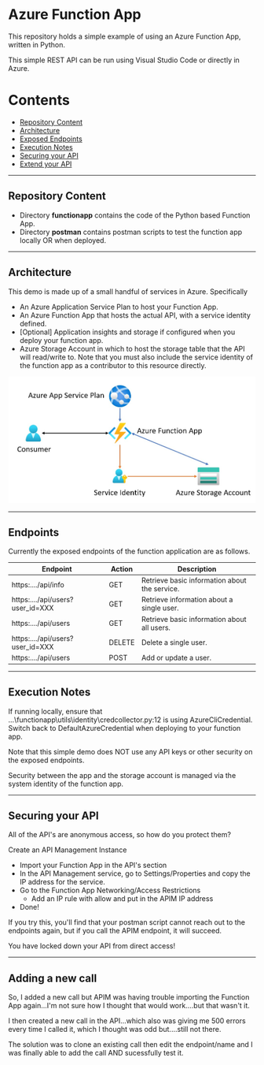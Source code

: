 # Azure Function App

This repository holds a simple example of using an Azure Function App, written in Python. 

This simple REST API can be run using Visual Studio Code or directly in Azure. 

# Contents

- [Repository Content](#repository-content)
- [Architecture](#architecture)
- [Exposed Endpoints](#endpoints)
- [Execution Notes](#execution-notes)
- [Securing your API](#securing-your-api)
- [Extend your API](#adding-a-new-call)

<hr>


## Repository Content

- Directory __functionapp__ contains the code of the Python based Function App.
- Directory __postman__ contains postman scripts to test the function app locally OR when deployed. 

<hr> 

## Architecture

This demo is made up of a small handful of services in Azure. Specifically

- An Azure Application Service Plan to host your Function App.
- An Azure Function App that hosts the actual API, with a service identity defined.
- [Optional] Application insights and storage if configured when you deploy your function app. 
- Azure Storage Account in which to host the storage table that the API will read/write to. Note that you must also include the service identity of the function app as a contributor to this resource directly. 

![Architecture](./images/architecture.jpg)

<hr> 

## Endpoints
Currently the exposed endpoints of the function application are as follows. 

|Endpoint|Action|Description|
|---|---|---|
|https:..../api/info|GET|Retrieve basic information about the service.|
|https:..../api/users?user_id=XXX|GET|Retrieve information about a single user.|
|https:..../api/users|GET|Retrieve basic information about all users.|
|https:..../api/users?user_id=XXX|DELETE|Delete a single user.|
|https:..../api/users|POST|Add or update a user.|


<hr> 

## Execution Notes
If running locally, ensure that ...\functionapp\utils\identity\credcollector.py:12 is using AzureCliCredential. Switch back to DefaultAzureCredential when deploying to your function app. 

Note that this simple demo does NOT use any API keys or other security on the exposed endpoints. 

Security between the app and the storage account is managed via the system identity of the function app.


<hr>

## Securing your API

All of the API's are anonymous access, so how do you protect them? 

Create an API Management Instance

- Import your Function App in the API's section
- In the API Management service, go to Settings/Properties and copy the IP address for the service.
- Go to the Function App Networking/Access Restrictions
    - Add an IP rule with allow and put in the APIM IP address
- Done!

If you try this, you'll find that your postman script cannot reach out to the endpoints again, but if you call the APIM endpoint, it will succeed. 

You have locked down your API from direct access!

<hr>

## Adding a new call

So, I added a new call but APIM was having trouble importing the Function App again...I'm not sure how I thought that would work....but that wasn't it. 

I then created a new call in the API...which also was giving me 500 errors every time I called it, which I thought was odd but....still not there. 

The solution was to clone an existing call then edit the endpoint/name and I was finally able to add the call AND sucessfully test it. 